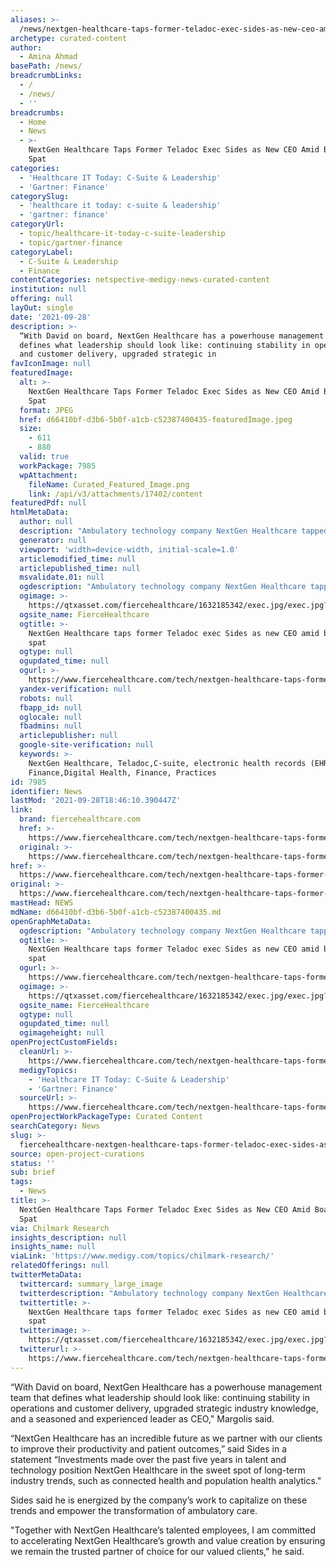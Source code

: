 ```yaml
---
aliases: >-
  /news/nextgen-healthcare-taps-former-teladoc-exec-sides-as-new-ceo-amid-boardroom-spat
archetype: curated-content
author:
  - Amina Ahmad
basePath: /news/
breadcrumbLinks:
  - /
  - /news/
  - ''
breadcrumbs:
  - Home
  - News
  - >-
    NextGen Healthcare Taps Former Teladoc Exec Sides as New CEO Amid Boardroom
    Spat
categories:
  - 'Healthcare IT Today: C-Suite & Leadership'
  - 'Gartner: Finance'
categorySlug:
  - 'healthcare it today: c-suite & leadership'
  - 'gartner: finance'
categoryUrl:
  - topic/healthcare-it-today-c-suite-leadership
  - topic/gartner-finance
categoryLabel:
  - C-Suite & Leadership
  - Finance
contentCategories: netspective-medigy-news-curated-content
institution: null
offering: null
layOut: single
date: '2021-09-28'
description: >-
  “With David on board, NextGen Healthcare has a powerhouse management team that
  defines what leadership should look like: continuing stability in operations
  and customer delivery, upgraded strategic in
favIconImage: null
featuredImage:
  alt: >-
    NextGen Healthcare Taps Former Teladoc Exec Sides as New CEO Amid Boardroom
    Spat
  format: JPEG
  href: d66410bf-d3b6-5b0f-a1cb-c52387400435-featuredImage.jpeg
  size:
    - 611
    - 880
  valid: true
  workPackage: 7985
  wpAttachment:
    fileName: Curated_Featured_Image.png
    link: /api/v3/attachments/17402/content
featuredPdf: null
htmlMetaData:
  author: null
  description: "Ambulatory technology company NextGen Healthcare tapped former Teladoc executive David Sides as its new chief executive officer. Sides takes the reins as the health IT company\_is embroiled in a very public boardroom spat. Company founder Sheldon Razin launched a proxy campaign for an alternative slate of director candidates for board seats."
  generator: null
  viewport: 'width=device-width, initial-scale=1.0'
  articlemodified_time: null
  articlepublished_time: null
  msvalidate.01: null
  ogdescription: "Ambulatory technology company NextGen Healthcare tapped former Teladoc executive David Sides as its new chief executive officer. Sides takes the reins as the health IT company\_is embroiled in a very public boardroom spat. Company founder Sheldon Razin launched a proxy campaign for an alternative slate of director candidates for board seats."
  ogimage: >-
    https://qtxasset.com/fiercehealthcare/1632185342/exec.jpg/exec.jpg?VersionId=Cl2fFw59TMOZ2QnP2_UpWWAnTktqcGe8
  ogsite_name: FierceHealthcare
  ogtitle: >-
    NextGen Healthcare taps former Teladoc exec Sides as new CEO amid boardroom
    spat
  ogtype: null
  ogupdated_time: null
  ogurl: >-
    https://www.fiercehealthcare.com/tech/nextgen-healthcare-taps-former-teladoc-exec-david-sides-as-new-ceo
  yandex-verification: null
  robots: null
  fbapp_id: null
  oglocale: null
  fbadmins: null
  articlepublisher: null
  google-site-verification: null
  keywords: >-
    NextGen Healthcare, Teladoc,C-suite, electronic health records (EHRs),
    Finance,Digital Health, Finance, Practices
id: 7985
identifier: News
lastMod: '2021-09-28T18:46:10.390447Z'
link:
  brand: fiercehealthcare.com
  href: >-
    https://www.fiercehealthcare.com/tech/nextgen-healthcare-taps-former-teladoc-exec-david-sides-as-new-ceo?_hsmi=164196546&_hsenc=p2ANqtz-_xhGnyrzSbRU6pqFi2k9-XdqKH_3h5c3BHAgjZmJGkEoCCl46IL2eGvIcDoNR72NY_PmDCFI36bHJGihLZgrKb6JcQXg&
  original: >-
    https://www.fiercehealthcare.com/tech/nextgen-healthcare-taps-former-teladoc-exec-david-sides-as-new-ceo?utm_campaign=News%20Aggregator&utm_medium=email&_hsmi=164196546&_hsenc=p2ANqtz-_xhGnyrzSbRU6pqFi2k9-XdqKH_3h5c3BHAgjZmJGkEoCCl46IL2eGvIcDoNR72NY_PmDCFI36bHJGihLZgrKb6JcQXg&utm_content=164196546&utm_source=hs_email
href: >-
  https://www.fiercehealthcare.com/tech/nextgen-healthcare-taps-former-teladoc-exec-david-sides-as-new-ceo?_hsmi=164196546&_hsenc=p2ANqtz-_xhGnyrzSbRU6pqFi2k9-XdqKH_3h5c3BHAgjZmJGkEoCCl46IL2eGvIcDoNR72NY_PmDCFI36bHJGihLZgrKb6JcQXg&
original: >-
  https://www.fiercehealthcare.com/tech/nextgen-healthcare-taps-former-teladoc-exec-david-sides-as-new-ceo?utm_campaign=News%20Aggregator&utm_medium=email&_hsmi=164196546&_hsenc=p2ANqtz-_xhGnyrzSbRU6pqFi2k9-XdqKH_3h5c3BHAgjZmJGkEoCCl46IL2eGvIcDoNR72NY_PmDCFI36bHJGihLZgrKb6JcQXg&utm_content=164196546&utm_source=hs_email
mastHead: NEWS
mdName: d66410bf-d3b6-5b0f-a1cb-c52387400435.md
openGraphMetaData:
  ogdescription: "Ambulatory technology company NextGen Healthcare tapped former Teladoc executive David Sides as its new chief executive officer. Sides takes the reins as the health IT company\_is embroiled in a very public boardroom spat. Company founder Sheldon Razin launched a proxy campaign for an alternative slate of director candidates for board seats."
  ogtitle: >-
    NextGen Healthcare taps former Teladoc exec Sides as new CEO amid boardroom
    spat
  ogurl: >-
    https://www.fiercehealthcare.com/tech/nextgen-healthcare-taps-former-teladoc-exec-david-sides-as-new-ceo
  ogimage: >-
    https://qtxasset.com/fiercehealthcare/1632185342/exec.jpg/exec.jpg?VersionId=Cl2fFw59TMOZ2QnP2_UpWWAnTktqcGe8
  ogsite_name: FierceHealthcare
  ogtype: null
  ogupdated_time: null
  ogimageheight: null
openProjectCustomFields:
  cleanUrl: >-
    https://www.fiercehealthcare.com/tech/nextgen-healthcare-taps-former-teladoc-exec-david-sides-as-new-ceo?_hsmi=164196546&_hsenc=p2ANqtz-_xhGnyrzSbRU6pqFi2k9-XdqKH_3h5c3BHAgjZmJGkEoCCl46IL2eGvIcDoNR72NY_PmDCFI36bHJGihLZgrKb6JcQXg&
  medigyTopics:
    - 'Healthcare IT Today: C-Suite & Leadership'
    - 'Gartner: Finance'
  sourceUrl: >-
    https://www.fiercehealthcare.com/tech/nextgen-healthcare-taps-former-teladoc-exec-david-sides-as-new-ceo?utm_campaign=News%20Aggregator&utm_medium=email&_hsmi=164196546&_hsenc=p2ANqtz-_xhGnyrzSbRU6pqFi2k9-XdqKH_3h5c3BHAgjZmJGkEoCCl46IL2eGvIcDoNR72NY_PmDCFI36bHJGihLZgrKb6JcQXg&utm_content=164196546&utm_source=hs_email
openProjectWorkPackageType: Curated Content
searchCategory: News
slug: >-
  fiercehealthcare-nextgen-healthcare-taps-former-teladoc-exec-sides-as-new-ceo-amid-boardroom-spat
source: open-project-curations
status: ''
sub: brief
tags:
  - News
title: >-
  NextGen Healthcare Taps Former Teladoc Exec Sides as New CEO Amid Boardroom
  Spat
via: Chilmark Research
insights_description: null
insights_name: null
viaLink: 'https://www.medigy.com/topics/chilmark-research/'
relatedOfferings: null
twitterMetaData:
  twittercard: summary_large_image
  twitterdescription: "Ambulatory technology company NextGen Healthcare tapped former Teladoc executive David Sides as its new chief executive officer. Sides takes the reins as the health IT company\_is embroiled in a very public boardroom spat. Company founder Sheldon Razin launched a proxy campaign for an alternative slate of director candidates for board seats."
  twittertitle: >-
    NextGen Healthcare taps former Teladoc exec Sides as new CEO amid boardroom
    spat
  twitterimage: >-
    https://qtxasset.com/fiercehealthcare/1632185342/exec.jpg/exec.jpg?VersionId=Cl2fFw59TMOZ2QnP2_UpWWAnTktqcGe8
  twitterurl: >-
    https://www.fiercehealthcare.com/tech/nextgen-healthcare-taps-former-teladoc-exec-david-sides-as-new-ceo
---
```

“With David on board, NextGen Healthcare has a powerhouse management team that defines what leadership should look like: continuing stability in operations and customer delivery, upgraded strategic industry knowledge, and a seasoned and experienced leader as CEO,&quot; Margolis said.

“NextGen Healthcare has an incredible future as we partner with our clients to improve their productivity and patient outcomes,” said Sides in a statement “Investments made over the past five years in talent and technology position NextGen Healthcare in the sweet spot of long-term industry trends, such as connected health and population health analytics.&quot;

Sides said he is energized by the company’s work to capitalize on these trends and empower the transformation of ambulatory care.

&quot;Together with NextGen Healthcare’s talented employees, I am committed to accelerating NextGen Healthcare’s growth and value creation by ensuring we remain the trusted partner of choice for our valued clients,&quot; he said.